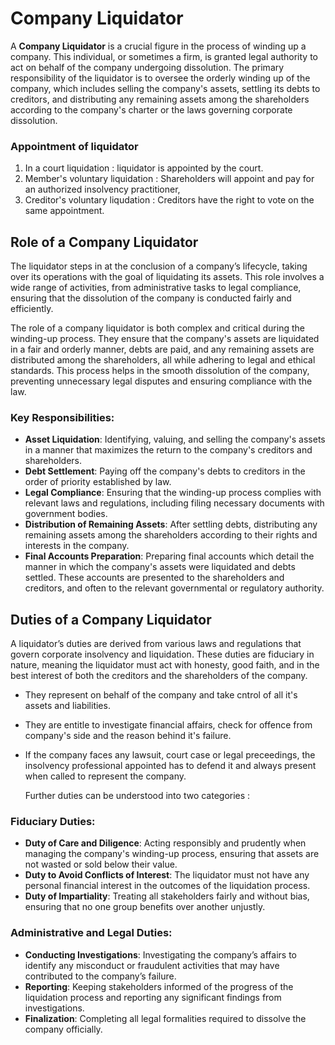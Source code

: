 # Company Liquidator

A **Company Liquidator** is a crucial figure in the process of winding up a company. This individual, or sometimes a firm, is granted legal authority to act on behalf of the company undergoing dissolution. The primary responsibility of the liquidator is to oversee the orderly winding up of the company, which includes selling the company's assets, settling its debts to creditors, and distributing any remaining assets among the shareholders according to the company's charter or the laws governing corporate dissolution.

### Appointment of liquidator 

1. In a court liquidation : liquidator is appointed by the court.
2. Member's voluntary liquidation : Shareholders will appoint and pay for an authorized insolvency practitioner,
3. Creditor's voluntary liqudation : Creditors have the right to vote on the same appointment.
   
## Role of a Company Liquidator

The liquidator steps in at the conclusion of a company’s lifecycle, taking over its operations with the goal of liquidating its assets. This role involves a wide range of activities, from administrative tasks to legal compliance, ensuring that the dissolution of the company is conducted fairly and efficiently.

The role of a company liquidator is both complex and critical during the winding-up process. They ensure that the company's assets are liquidated in a fair and orderly manner, debts are paid, and any remaining assets are distributed among the shareholders, all while adhering to legal and ethical standards. This process helps in the smooth dissolution of the company, preventing unnecessary legal disputes and ensuring compliance with the law.

### Key Responsibilities:

- **Asset Liquidation**: Identifying, valuing, and selling the company's assets in a manner that maximizes the return to the company's creditors and shareholders.
- **Debt Settlement**: Paying off the company's debts to creditors in the order of priority established by law.
- **Legal Compliance**: Ensuring that the winding-up process complies with relevant laws and regulations, including filing necessary documents with government bodies.
- **Distribution of Remaining Assets**: After settling debts, distributing any remaining assets among the shareholders according to their rights and interests in the company.
- **Final Accounts Preparation**: Preparing final accounts which detail the manner in which the company's assets were liquidated and debts settled. These accounts are presented to the shareholders and creditors, and often to the relevant governmental or regulatory authority.

## Duties of a Company Liquidator

A liquidator’s duties are derived from various laws and regulations that govern corporate insolvency and liquidation. These duties are fiduciary in nature, meaning the liquidator must act with honesty, good faith, and in the best interest of both the creditors and the shareholders of the company.
- They represent on behalf of the company and take cntrol of all it's assets and liabilities.
- They are entitle to investigate financial affairs, check for offence from company's side and the reason behind it's failure.
- If the company faces any lawsuit, court case or legal preceedings, the insolvency professional appointed has to defend it and always present when called to represent the company.

  Further duties can be understood into two categories :
  
### Fiduciary Duties:

- **Duty of Care and Diligence**: Acting responsibly and prudently when managing the company's winding-up process, ensuring that assets are not wasted or sold below their value.
- **Duty to Avoid Conflicts of Interest**: The liquidator must not have any personal financial interest in the outcomes of the liquidation process.
- **Duty of Impartiality**: Treating all stakeholders fairly and without bias, ensuring that no one group benefits over another unjustly.

### Administrative and Legal Duties:

- **Conducting Investigations**: Investigating the company’s affairs to identify any misconduct or fraudulent activities that may have contributed to the company’s failure.
- **Reporting**: Keeping stakeholders informed of the progress of the liquidation process and reporting any significant findings from investigations.
- **Finalization**: Completing all legal formalities required to dissolve the company officially.

 
